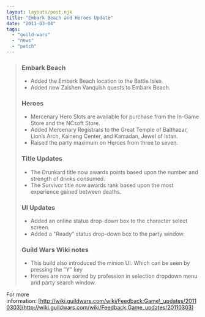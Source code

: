 ```yaml
---
layout: layouts/post.njk
title: "Embark Beach and Heroes Update"
date: "2011-03-04"
tags: 
  - "guild-wars"
  - "news"
  - "patch"
---
```


> ### Embark Beach
> 
> - Added the Embark Beach location to the Battle Isles.
> - Added new Zaishen Vanquish quests to Embark Beach.
> 
> ### Heroes
> 
> - Mercenary Hero Slots are available for purchase from the In-Game Store and the NCsoft Store.
> - Added Mercenary Registrars to the Great Temple of Balthazar, Lion’s Arch, Kaineng Center, and Kamadan, Jewel of Istan.
> - Raised the party maximum on Heroes from three to seven.
> 
> ### Title Updates
> 
> - The Drunkard title now awards points based upon the number and strength of drinks consumed.
> - The Survivor title now awards rank based upon the most experience gained between deaths.
> 
> ### UI Updates
> 
> - Added an online status drop-down box to the character select screen.
> - Added a "Ready" status drop-down box to the party window.
> 
> ### Guild Wars Wiki notes
> 
> - This build also introduced the minion UI. Which can be seen by pressing the "Y" key
> - Heroes are now sorted by profession in selection dropdown menu and party search window.

For more information: [http://wiki.guildwars.com/wiki/Feedback:Game\_updates/20110303](http://wiki.guildwars.com/wiki/Feedback:Game_updates/20110303)
